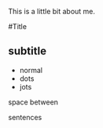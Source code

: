 This is a little bit about me.

#Title 
## subtitle
 - normal
 - dots
 - jots

space between

sentences
